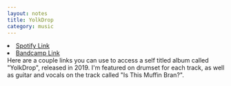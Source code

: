 ```yaml
---
layout: notes
title: YolkDrop
category: music
---
```

<li><a href="https://open.spotify.com/album/7kmAN3lSsDLYa34ktffQIz">Spotify Link</a></li>
<li><a href="https://yolkdrop.bandcamp.com/album/yolkdrop">Bandcamp Link</a></li>
Here are a couple links you can use to access a self titled album called "YolkDrop", released in 2019.
I'm featured on drumset for each track, 
as well as guitar and vocals on the track called "Is This Muffin Bran?".